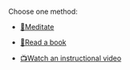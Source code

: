 Choose one method:

-  [🧘Meditate](1-1A.md)

-  [📖Read a book](1-1B.md)

-  [📺Watch an instructional video](1-1C.md)